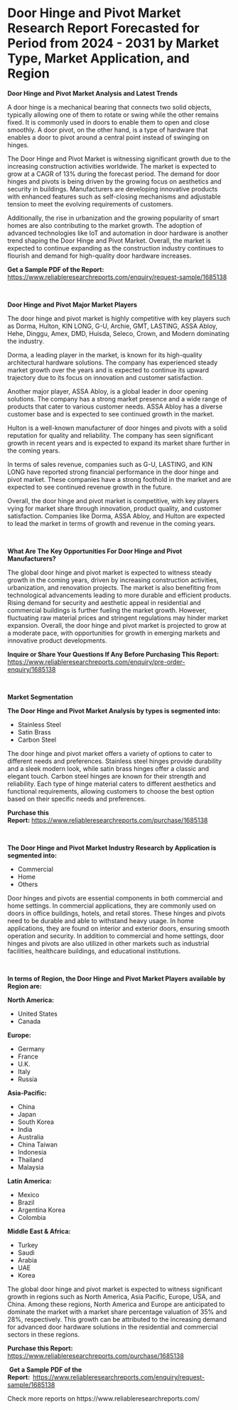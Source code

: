 <p><h1>Door Hinge and Pivot Market Research Report Forecasted for Period from 2024 -  2031 by Market Type, Market Application, and Region</h1></p><p><strong>Door Hinge and Pivot Market Analysis and Latest Trends</strong></p>
<p><p>A door hinge is a mechanical bearing that connects two solid objects, typically allowing one of them to rotate or swing while the other remains fixed. It is commonly used in doors to enable them to open and close smoothly. A door pivot, on the other hand, is a type of hardware that enables a door to pivot around a central point instead of swinging on hinges.</p><p>The Door Hinge and Pivot Market is witnessing significant growth due to the increasing construction activities worldwide. The market is expected to grow at a CAGR of 13% during the forecast period. The demand for door hinges and pivots is being driven by the growing focus on aesthetics and security in buildings. Manufacturers are developing innovative products with enhanced features such as self-closing mechanisms and adjustable tension to meet the evolving requirements of customers.</p><p>Additionally, the rise in urbanization and the growing popularity of smart homes are also contributing to the market growth. The adoption of advanced technologies like IoT and automation in door hardware is another trend shaping the Door Hinge and Pivot Market. Overall, the market is expected to continue expanding as the construction industry continues to flourish and demand for high-quality door hardware increases.</p></p>
<p><strong>Get a Sample PDF of the Report:&nbsp;</strong> <a href="https://www.reliableresearchreports.com/enquiry/request-sample/1685138">https://www.reliableresearchreports.com/enquiry/request-sample/1685138</a></p>
<p>&nbsp;</p>
<p><strong>Door Hinge and Pivot Major Market Players</strong></p>
<p><p>The door hinge and pivot market is highly competitive with key players such as Dorma, Hulton, KIN LONG, G-U, Archie, GMT, LASTING, ASSA Abloy, Hehe, Dinggu, Amex, DMD, Huisda, Seleco, Crown, and Modern dominating the industry.</p><p>Dorma, a leading player in the market, is known for its high-quality architectural hardware solutions. The company has experienced steady market growth over the years and is expected to continue its upward trajectory due to its focus on innovation and customer satisfaction.</p><p>Another major player, ASSA Abloy, is a global leader in door opening solutions. The company has a strong market presence and a wide range of products that cater to various customer needs. ASSA Abloy has a diverse customer base and is expected to see continued growth in the market.</p><p>Hulton is a well-known manufacturer of door hinges and pivots with a solid reputation for quality and reliability. The company has seen significant growth in recent years and is expected to expand its market share further in the coming years.</p><p>In terms of sales revenue, companies such as G-U, LASTING, and KIN LONG have reported strong financial performance in the door hinge and pivot market. These companies have a strong foothold in the market and are expected to see continued revenue growth in the future.</p><p>Overall, the door hinge and pivot market is competitive, with key players vying for market share through innovation, product quality, and customer satisfaction. Companies like Dorma, ASSA Abloy, and Hulton are expected to lead the market in terms of growth and revenue in the coming years.</p></p>
<p>&nbsp;</p>
<p><strong>What Are The Key Opportunities For Door Hinge and Pivot Manufacturers?</strong></p>
<p><p>The global door hinge and pivot market is expected to witness steady growth in the coming years, driven by increasing construction activities, urbanization, and renovation projects. The market is also benefiting from technological advancements leading to more durable and efficient products. Rising demand for security and aesthetic appeal in residential and commercial buildings is further fueling the market growth. However, fluctuating raw material prices and stringent regulations may hinder market expansion. Overall, the door hinge and pivot market is projected to grow at a moderate pace, with opportunities for growth in emerging markets and innovative product developments.</p></p>
<p><strong>Inquire or Share Your Questions If Any Before Purchasing This Report:</strong> <a href="https://www.reliableresearchreports.com/enquiry/pre-order-enquiry/1685138">https://www.reliableresearchreports.com/enquiry/pre-order-enquiry/1685138</a></p>
<p>&nbsp;</p>
<p><strong>Market Segmentation</strong></p>
<p><strong>The Door Hinge and Pivot Market Analysis by types is segmented into:</strong></p>
<p><ul><li>Stainless Steel</li><li>Satin Brass</li><li>Carbon Steel</li></ul></p>
<p><p>The door hinge and pivot market offers a variety of options to cater to different needs and preferences. Stainless steel hinges provide durability and a sleek modern look, while satin brass hinges offer a classic and elegant touch. Carbon steel hinges are known for their strength and reliability. Each type of hinge material caters to different aesthetics and functional requirements, allowing customers to choose the best option based on their specific needs and preferences.</p></p>
<p><strong>Purchase this Report:&nbsp;</strong><a href="https://www.reliableresearchreports.com/purchase/1685138">https://www.reliableresearchreports.com/purchase/1685138</a></p>
<p>&nbsp;</p>
<p><strong>The Door Hinge and Pivot Market Industry Research by Application is segmented into:</strong></p>
<p><ul><li>Commercial</li><li>Home</li><li>Others</li></ul></p>
<p><p>Door hinges and pivots are essential components in both commercial and home settings. In commercial applications, they are commonly used on doors in office buildings, hotels, and retail stores. These hinges and pivots need to be durable and able to withstand heavy usage. In home applications, they are found on interior and exterior doors, ensuring smooth operation and security. In addition to commercial and home settings, door hinges and pivots are also utilized in other markets such as industrial facilities, healthcare buildings, and educational institutions.</p></p>
<p>&nbsp;</p>
<p><strong>In terms of Region, the Door Hinge and Pivot Market Players available by Region are:</strong></p>
<p>
    <p> <strong> North America: </strong>
        <ul>
            <li>United States</li>
            <li>Canada</li>
        </ul>
        </p> 
    <p> <strong> Europe: </strong>
        <ul>
            <li>Germany</li>
            <li>France</li>
            <li>U.K.</li>
            <li>Italy</li>
            <li>Russia</li>
        </ul>
        </p> 
    <p> <strong> Asia-Pacific: </strong>
        <ul>
            <li>China</li>
            <li>Japan</li>
            <li>South Korea</li>
            <li>India</li>
            <li>Australia</li>
            <li>China Taiwan</li>
            <li>Indonesia</li>
            <li>Thailand</li>
            <li>Malaysia</li>
        </ul>
        </p> 
    <p> <strong> Latin America: </strong>
        <ul>
            <li>Mexico</li>
            <li>Brazil</li>
            <li>Argentina Korea</li>
            <li>Colombia</li>
        </ul>
        </p> 
    <p> <strong> Middle East & Africa: </strong>
        <ul>
            <li>Turkey</li>
            <li>Saudi</li>
            <li>Arabia</li>
            <li>UAE</li>
            <li>Korea</li>
        </ul>
    </p>
    </p>
<p><p>The global door hinge and pivot market is expected to witness significant growth in regions such as North America, Asia Pacific, Europe, USA, and China. Among these regions, North America and Europe are anticipated to dominate the market with a market share percentage valuation of 35% and 28%, respectively. This growth can be attributed to the increasing demand for advanced door hardware solutions in the residential and commercial sectors in these regions.</p></p>
<p><strong>Purchase this Report: </strong><a href="https://www.reliableresearchreports.com/purchase/1685138">https://www.reliableresearchreports.com/purchase/1685138</a></p>
<p>&nbsp;<strong>Get a Sample PDF of the Report:&nbsp;&nbsp;</strong><a href="https://www.reliableresearchreports.com/enquiry/request-sample/1685138">https://www.reliableresearchreports.com/enquiry/request-sample/1685138</a></p>
<p><strong></strong></p>
<p>Check more reports on https://www.reliableresearchreports.com/</p>